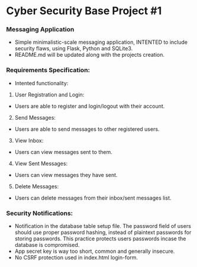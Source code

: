 # Cyber Security Base Project #1

### Messaging Application

- Simple minimalistic-scale messaging application, INTENTED to include security flaws, using Flask, Python and SQLite3.
- README.md will be updated along with the projects creation.

### Requirements Specification:

- Intented functionality:

1. User Registration and Login:

- Users are able to register and login/logout with their account.

2. Send Messages:

- Users are able to send messages to other registered users.

3. View Inbox:

- Users can view messages sent to them.

4. View Sent Messages:

- Users can view messages they have sent.

5. Delete Messages:

- Users can delete messages from their inbox/sent messages list.

### Security Notifications:

- Notification in the database table setup file. The password field of users should use proper password hashing, instead of plaintext passwords for storing passwords. This practice protects users passwords incase the database is compromised.
- App secret key is way too short, common and generally insecure.
- No CSRF protection used in index.html login-form.